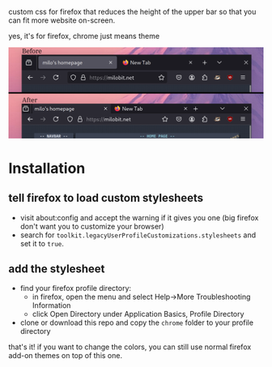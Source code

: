 custom css for firefox that reduces the height of the upper bar so that you can fit more website on-screen.

yes, it's for firefox, chrome just means theme

![](demo.png)

# Installation

## tell firefox to load custom stylesheets
- visit about:config and accept the warning if it gives you one (big firefox don't want you to customize your browser)
- search for `toolkit.legacyUserProfileCustomizations.stylesheets` and set it to `true`.

## add the stylesheet
- find your firefox profile directory:
    - in firefox, open the menu and select Help->More Troubleshooting Information
    - click Open Directory under Application Basics, Profile Directory
- clone or download this repo and copy the `chrome` folder to your profile directory

that's it! if you want to change the colors, you can still use normal firefox add-on themes on top of this one.
